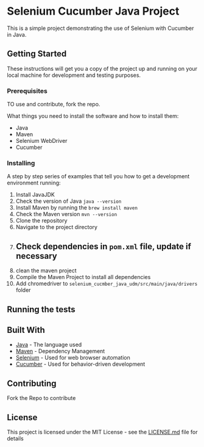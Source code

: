 # Selenium Cucumber Java Project

This is a simple project demonstrating the use of Selenium with Cucumber in Java.

## Getting Started

These instructions will get you a copy of the project up and running on your local machine for development and testing purposes.

### Prerequisites

TO use and contribute, fork the repo. 

What things you need to install the software and how to install them:

- Java
- Maven
- Selenium WebDriver
- Cucumber

### Installing

A step by step series of examples that tell you how to get a development environment running:

1. Install JavaJDK
2. Check the version of Java `java --version`
3. Install Maven by running the `brew install maven`
4. Check the Maven version `mvn --version`
5. Clone the repository
6. Navigate to the project directory
7. Check dependencies in `pom.xml` file, update if necessary
   - 
<!-- <dependency>
    <groupId>org.seleniumhq.selenium</groupId>
    <artifactId>selenium-java</artifactId>
    <version>4.18.1</version>
</dependency> -->

<!-- <dependency>
        <groupId>io.cucumber</groupId>
        <artifactId>cucumber-java</artifactId>
        <version>7.15.0</version>
    </dependency> -->

<!-- TestNG -->

8. clean the maven project
9. Compile the Maven Project to install all dependencies
10. Add chromedriver to `selenium_cucmber_java_udm/src/main/java/drivers` folder

## Running the tests



## Built With

* [Java](https://www.java.com/) - The language used
* [Maven](https://maven.apache.org/) - Dependency Management
* [Selenium](https://www.selenium.dev/) - Used for web browser automation
* [Cucumber](https://cucumber.io/) - Used for behavior-driven development

## Contributing

Fork the Repo to contribute

## License

This project is licensed under the MIT License - see the [LICENSE.md](LICENSE.md) file for details